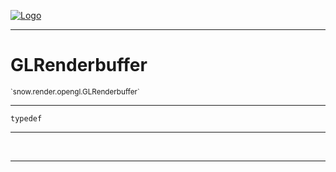 
[![Logo](../../../../images/logo.png)](../../../../api/index.html)

---



<h1>GLRenderbuffer</h1>
<small>`snow.render.opengl.GLRenderbuffer`</small>



---

`typedef`

---

&nbsp;
&nbsp;









---

&nbsp;
&nbsp;
&nbsp;
&nbsp;
